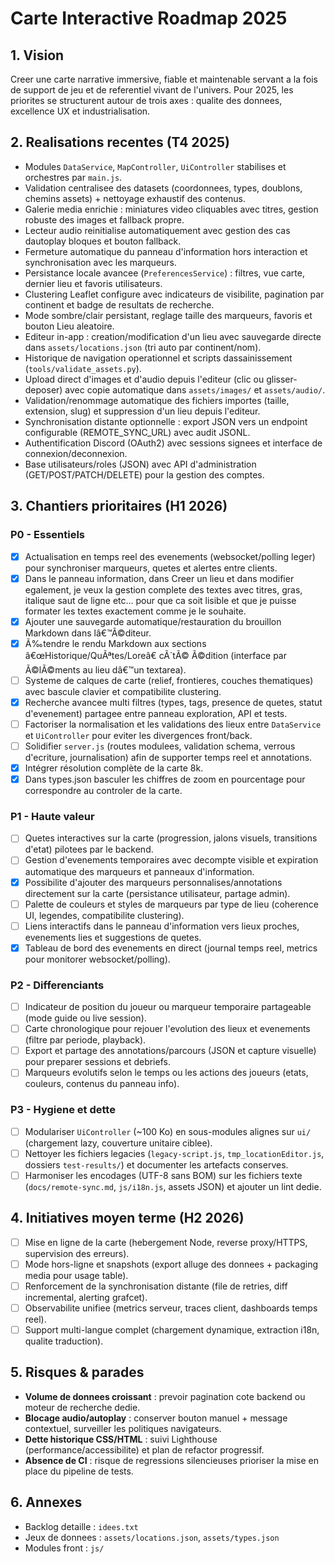 ﻿# Carte Interactive  Roadmap 2025

## 1. Vision
Creer une carte narrative immersive, fiable et maintenable servant a la fois de support de jeu et de referentiel vivant de l'univers. Pour 2025, les priorites se structurent autour de trois axes : qualite des donnees, excellence UX et industrialisation.

## 2. Realisations recentes (T4 2025)
- Modules `DataService`, `MapController`, `UiController` stabilises et orchestres par `main.js`.
- Validation centralisee des datasets (coordonnees, types, doublons, chemins assets) + nettoyage exhaustif des contenus.
- Galerie media enrichie : miniatures video cliquables avec titres, gestion robuste des images et fallback propre.
- Lecteur audio reinitialise automatiquement avec gestion des cas dautoplay bloques et bouton fallback.
- Fermeture automatique du panneau d'information hors interaction et synchronisation avec les marqueurs.
- Persistance locale avancee (`PreferencesService`) : filtres, vue carte, dernier lieu et favoris utilisateurs.
- Clustering Leaflet configure avec indicateurs de visibilite, pagination par continent et badge de resultats de recherche.
- Mode sombre/clair persistant, reglage taille des marqueurs, favoris et bouton Lieu aleatoire.
- Editeur in-app : creation/modification d'un lieu avec sauvegarde directe dans `assets/locations.json` (tri auto par continent/nom).
- Historique de navigation operationnel et scripts dassainissement (`tools/validate_assets.py`).
- Upload direct d'images et d'audio depuis l'editeur (clic ou glisser-deposer) avec copie automatique dans `assets/images/` et `assets/audio/`.
- Validation/renommage automatique des fichiers importes (taille, extension, slug) et suppression d'un lieu depuis l'editeur.
- Synchronisation distante optionnelle : export JSON vers un endpoint configurable (REMOTE_SYNC_URL) avec audit JSONL.
- Authentification Discord (OAuth2) avec sessions signees et interface de connexion/deconnexion.
- Base utilisateurs/roles (JSON) avec API d'administration (GET/POST/PATCH/DELETE) pour la gestion des comptes.

## 3. Chantiers prioritaires (H1 2026)

### P0 - Essentiels
- [x] Actualisation en temps reel des evenements (websocket/polling leger) pour synchroniser marqueurs, quetes et alertes entre clients.
- [x] Dans le panneau information, dans Creer un lieu et dans modifier egalement, je veux la gestion complete des textes avec titres, gras, italique saut de ligne etc... pour que ca soit lisible et que je puisse formater les textes exactement comme je le souhaite.
- [x] Ajouter une sauvegarde automatique/restauration du brouillon Markdown dans lâ€™Ã©diteur.
- [x] Ã‰tendre le rendu Markdown aux sections â€œHistorique/QuÃªtes/Loreâ€ cÃ´tÃ© Ã©dition (interface par Ã©lÃ©ments au lieu dâ€™un textarea).
- [ ] Systeme de calques de carte (relief, frontieres, couches thematiques) avec bascule clavier et compatibilite clustering.
- [x] Recherche avancee multi filtres (types, tags, presence de quetes, statut d'evenement) partagee entre panneau exploration, API et tests.
- [ ] Factoriser la normalisation et les validations des lieux entre `DataService` et `UiController` pour eviter les divergences front/back.
- [ ] Solidifier `server.js` (routes modulees, validation schema, verrous d'ecriture, journalisation) afin de supporter temps reel et annotations.
- [x] Intégrer résolution complète de la carte 8k.
- [x] Dans types.json basculer les chiffres de zoom en pourcentage pour correspondre au controler de la carte.

### P1 - Haute valeur
- [ ] Quetes interactives sur la carte (progression, jalons visuels, transitions d'etat) pilotees par le backend.
- [ ] Gestion d'evenements temporaires avec decompte visible et expiration automatique des marqueurs et panneaux d'information.
- [x] Possibilite d'ajouter des marqueurs personnalises/annotations directement sur la carte (persistance utilisateur, partage admin).
- [ ] Palette de couleurs et styles de marqueurs par type de lieu (coherence UI, legendes, compatibilite clustering).
- [ ] Liens interactifs dans le panneau d'information vers lieux proches, evenements lies et suggestions de quetes.
- [x] Tableau de bord des evenements en direct (journal temps reel, metrics pour monitorer websocket/polling).

### P2 - Differenciants
- [ ] Indicateur de position du joueur ou marqueur temporaire partageable (mode guide ou live session).
- [ ] Carte chronologique pour rejouer l'evolution des lieux et evenements (filtre par periode, playback).
- [ ] Export et partage des annotations/parcours (JSON et capture visuelle) pour preparer sessions et debriefs.
- [ ] Marqueurs evolutifs selon le temps ou les actions des joueurs (etats, couleurs, contenus du panneau info).

### P3 - Hygiene et dette
- [ ] Modulariser `UiController` (~100 Ko) en sous-modules alignes sur `ui/` (chargement lazy, couverture unitaire ciblee).
- [ ] Nettoyer les fichiers legacies (`legacy-script.js`, `tmp_locationEditor.js`, dossiers `test-results/`) et documenter les artefacts conserves.
- [ ] Harmoniser les encodages (UTF-8 sans BOM) sur les fichiers texte (`docs/remote-sync.md`, `js/i18n.js`, assets JSON) et ajouter un lint dedie.

## 4. Initiatives moyen terme (H2 2026)
- [ ] Mise en ligne de la carte (hebergement Node, reverse proxy/HTTPS, supervision des erreurs).
- [ ] Mode hors-ligne et snapshots (export alluge des donnees + packaging media pour usage table).
- [ ] Renforcement de la synchronisation distante (file de retries, diff incremental, alerting grafcet).
- [ ] Observabilite unifiee (metrics serveur, traces client, dashboards temps reel).
- [ ] Support multi-langue complet (chargement dynamique, extraction i18n, qualite traduction).

## 5. Risques & parades
- **Volume de donnees croissant** : prevoir pagination cote backend ou moteur de recherche dedie.
- **Blocage audio/autoplay** : conserver bouton manuel + message contextuel, surveiller les politiques navigateurs.
- **Dette historique CSS/HTML** : suivi Lighthouse (performance/accessibilite) et plan de refactor progressif.
- **Absence de CI** : risque de regressions silencieuses  prioriser la mise en place du pipeline de tests.

## 6. Annexes
- Backlog detaille : `idees.txt`
- Jeux de donnees : `assets/locations.json`, `assets/types.json`
- Modules front : `js/`

